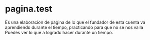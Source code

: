 # pagina.test 
Es una elaboracion de pagina de lo que el fundador de esta cuenta va aprendiendo durante el tiempo, 
practicando para que no se nos valla
Puedes ver lo que a logrado hacer durante un tiempo.

